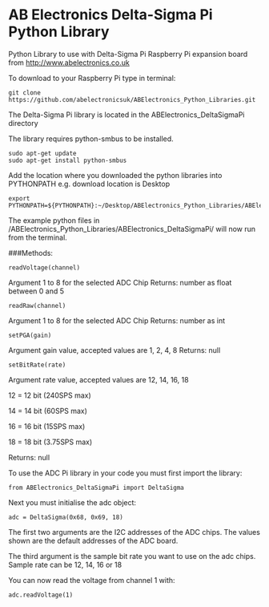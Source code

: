 AB Electronics Delta-Sigma Pi Python Library
=====

Python Library to use with Delta-Sigma Pi Raspberry Pi expansion board from http://www.abelectronics.co.uk

To download to your Raspberry Pi type in terminal: 

```
git clone https://github.com/abelectronicsuk/ABElectronics_Python_Libraries.git
```

The Delta-Sigma Pi library is located in the ABElectronics_DeltaSigmaPi directory

The library requires python-smbus to be installed.
```
sudo apt-get update
sudo apt-get install python-smbus
```
Add the location where you downloaded the python libraries into PYTHONPATH e.g. download location is Desktop
```
export PYTHONPATH=${PYTHONPATH}:~/Desktop/ABElectronics_Python_Libraries/ABElectronics_DeltaSigmaPi/
```

The example python files in /ABElectronics_Python_Libraries/ABElectronics_DeltaSigmaPi/ will now run from the terminal.

###Methods:

```
readVoltage(channel) 
```
Argument 1 to 8 for the selected ADC Chip
Returns: number as float between 0 and 5

```
readRaw(channel) 
```
Argument 1 to 8 for the selected ADC Chip
Returns: number as int

```
setPGA(gain)
```
Argument gain value, accepted values are 1, 2, 4, 8
Returns: null

```
setBitRate(rate)
```
Argument rate value, accepted values are 12, 14, 16, 18

12 = 12 bit (240SPS max)

14 = 14 bit (60SPS max)

16 = 16 bit (15SPS max)

18 = 18 bit (3.75SPS max)

Returns: null


To use the ADC Pi library in your code you must first import the library:
```
from ABElectronics_DeltaSigmaPi import DeltaSigma
```
Next you must initialise the adc object:
```
adc = DeltaSigma(0x68, 0x69, 18)
```
The first two arguments are the I2C addresses of the ADC chips. The values shown are the default addresses of the ADC board.

The third argument is the sample bit rate you want to use on the adc chips. Sample rate can be 12, 14, 16 or 18

You can now read the voltage from channel 1 with:
```
adc.readVoltage(1)
```
